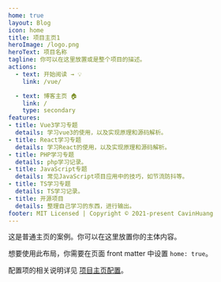 ```yaml
---
home: true
layout: Blog
icon: home
title: 项目主页1
heroImage: /logo.png
heroText: 项目名称
tagline: 你可以在这里放置或是整个项目的描述。
actions:
  - text: 开始阅读 → 💡
    link: /vue/

  - text: 博客主页 🏠
    link: /
    type: secondary
features:
- title: Vue3学习专题
  details: 学习vue3的使用，以及实现原理和源码解析。
- title: React学习专题
  details: 学习React的使用，以及实现原理和源码解析。
- title: PHP学习专题
  details: php学习记录。
- title: JavaScript专题
  details: 常见JavaScript项目应用中的技巧，如节流防抖等。
- title: TS学习专题
  details: TS学习记录。
- title: 开源项目
  details: 整理自己学习的东西，进行输出。
footer: MIT Licensed | Copyright © 2021-present CavinHuang
---
```


这是普通主页的案例。你可以在这里放置你的主体内容。

想要使用此布局，你需要在页面 front matter 中设置 `home: true`。

配置项的相关说明详见 [项目主页配置](https://vuepress-theme-weasel.github.io/vuepress-theme-weasel/guide/layout/home/)。


